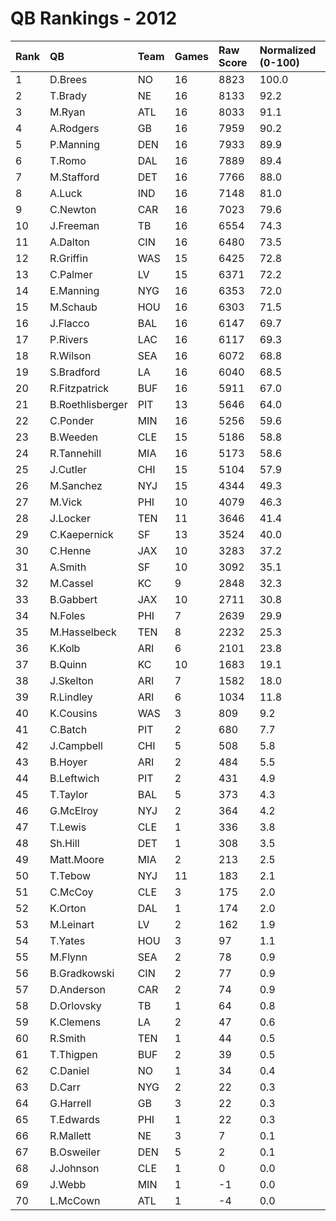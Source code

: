 # QB Rankings - 2012

| Rank | QB               | Team | Games | Raw Score | Normalized (0-100) |
| :----| :----------------| :----| :-----| :---------| :------------------|
| 1    | D.Brees          | NO   | 16    | 8823      | 100.0              |
| 2    | T.Brady          | NE   | 16    | 8133      | 92.2               |
| 3    | M.Ryan           | ATL  | 16    | 8033      | 91.1               |
| 4    | A.Rodgers        | GB   | 16    | 7959      | 90.2               |
| 5    | P.Manning        | DEN  | 16    | 7933      | 89.9               |
| 6    | T.Romo           | DAL  | 16    | 7889      | 89.4               |
| 7    | M.Stafford       | DET  | 16    | 7766      | 88.0               |
| 8    | A.Luck           | IND  | 16    | 7148      | 81.0               |
| 9    | C.Newton         | CAR  | 16    | 7023      | 79.6               |
| 10   | J.Freeman        | TB   | 16    | 6554      | 74.3               |
| 11   | A.Dalton         | CIN  | 16    | 6480      | 73.5               |
| 12   | R.Griffin        | WAS  | 15    | 6425      | 72.8               |
| 13   | C.Palmer         | LV   | 15    | 6371      | 72.2               |
| 14   | E.Manning        | NYG  | 16    | 6353      | 72.0               |
| 15   | M.Schaub         | HOU  | 16    | 6303      | 71.5               |
| 16   | J.Flacco         | BAL  | 16    | 6147      | 69.7               |
| 17   | P.Rivers         | LAC  | 16    | 6117      | 69.3               |
| 18   | R.Wilson         | SEA  | 16    | 6072      | 68.8               |
| 19   | S.Bradford       | LA   | 16    | 6040      | 68.5               |
| 20   | R.Fitzpatrick    | BUF  | 16    | 5911      | 67.0               |
| 21   | B.Roethlisberger | PIT  | 13    | 5646      | 64.0               |
| 22   | C.Ponder         | MIN  | 16    | 5256      | 59.6               |
| 23   | B.Weeden         | CLE  | 15    | 5186      | 58.8               |
| 24   | R.Tannehill      | MIA  | 16    | 5173      | 58.6               |
| 25   | J.Cutler         | CHI  | 15    | 5104      | 57.9               |
| 26   | M.Sanchez        | NYJ  | 15    | 4344      | 49.3               |
| 27   | M.Vick           | PHI  | 10    | 4079      | 46.3               |
| 28   | J.Locker         | TEN  | 11    | 3646      | 41.4               |
| 29   | C.Kaepernick     | SF   | 13    | 3524      | 40.0               |
| 30   | C.Henne          | JAX  | 10    | 3283      | 37.2               |
| 31   | A.Smith          | SF   | 10    | 3092      | 35.1               |
| 32   | M.Cassel         | KC   | 9     | 2848      | 32.3               |
| 33   | B.Gabbert        | JAX  | 10    | 2711      | 30.8               |
| 34   | N.Foles          | PHI  | 7     | 2639      | 29.9               |
| 35   | M.Hasselbeck     | TEN  | 8     | 2232      | 25.3               |
| 36   | K.Kolb           | ARI  | 6     | 2101      | 23.8               |
| 37   | B.Quinn          | KC   | 10    | 1683      | 19.1               |
| 38   | J.Skelton        | ARI  | 7     | 1582      | 18.0               |
| 39   | R.Lindley        | ARI  | 6     | 1034      | 11.8               |
| 40   | K.Cousins        | WAS  | 3     | 809       | 9.2                |
| 41   | C.Batch          | PIT  | 2     | 680       | 7.7                |
| 42   | J.Campbell       | CHI  | 5     | 508       | 5.8                |
| 43   | B.Hoyer          | ARI  | 2     | 484       | 5.5                |
| 44   | B.Leftwich       | PIT  | 2     | 431       | 4.9                |
| 45   | T.Taylor         | BAL  | 5     | 373       | 4.3                |
| 46   | G.McElroy        | NYJ  | 2     | 364       | 4.2                |
| 47   | T.Lewis          | CLE  | 1     | 336       | 3.8                |
| 48   | Sh.Hill          | DET  | 1     | 308       | 3.5                |
| 49   | Matt.Moore       | MIA  | 2     | 213       | 2.5                |
| 50   | T.Tebow          | NYJ  | 11    | 183       | 2.1                |
| 51   | C.McCoy          | CLE  | 3     | 175       | 2.0                |
| 52   | K.Orton          | DAL  | 1     | 174       | 2.0                |
| 53   | M.Leinart        | LV   | 2     | 162       | 1.9                |
| 54   | T.Yates          | HOU  | 3     | 97        | 1.1                |
| 55   | M.Flynn          | SEA  | 2     | 78        | 0.9                |
| 56   | B.Gradkowski     | CIN  | 2     | 77        | 0.9                |
| 57   | D.Anderson       | CAR  | 2     | 74        | 0.9                |
| 58   | D.Orlovsky       | TB   | 1     | 64        | 0.8                |
| 59   | K.Clemens        | LA   | 2     | 47        | 0.6                |
| 60   | R.Smith          | TEN  | 1     | 44        | 0.5                |
| 61   | T.Thigpen        | BUF  | 2     | 39        | 0.5                |
| 62   | C.Daniel         | NO   | 1     | 34        | 0.4                |
| 63   | D.Carr           | NYG  | 2     | 22        | 0.3                |
| 64   | G.Harrell        | GB   | 3     | 22        | 0.3                |
| 65   | T.Edwards        | PHI  | 1     | 22        | 0.3                |
| 66   | R.Mallett        | NE   | 3     | 7         | 0.1                |
| 67   | B.Osweiler       | DEN  | 5     | 2         | 0.1                |
| 68   | J.Johnson        | CLE  | 1     | 0         | 0.0                |
| 69   | J.Webb           | MIN  | 1     | -1        | 0.0                |
| 70   | L.McCown         | ATL  | 1     | -4        | 0.0                |

